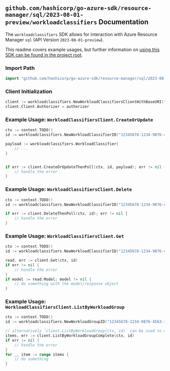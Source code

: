 
## `github.com/hashicorp/go-azure-sdk/resource-manager/sql/2023-08-01-preview/workloadclassifiers` Documentation

The `workloadclassifiers` SDK allows for interaction with Azure Resource Manager `sql` (API Version `2023-08-01-preview`).

This readme covers example usages, but further information on [using this SDK can be found in the project root](https://github.com/hashicorp/go-azure-sdk/tree/main/docs).

### Import Path

```go
import "github.com/hashicorp/go-azure-sdk/resource-manager/sql/2023-08-01-preview/workloadclassifiers"
```


### Client Initialization

```go
client := workloadclassifiers.NewWorkloadClassifiersClientWithBaseURI("https://management.azure.com")
client.Client.Authorizer = authorizer
```


### Example Usage: `WorkloadClassifiersClient.CreateOrUpdate`

```go
ctx := context.TODO()
id := workloadclassifiers.NewWorkloadClassifierID("12345678-1234-9876-4563-123456789012", "example-resource-group", "serverName", "databaseName", "workloadGroupName", "workloadClassifierName")

payload := workloadclassifiers.WorkloadClassifier{
	// ...
}


if err := client.CreateOrUpdateThenPoll(ctx, id, payload); err != nil {
	// handle the error
}
```


### Example Usage: `WorkloadClassifiersClient.Delete`

```go
ctx := context.TODO()
id := workloadclassifiers.NewWorkloadClassifierID("12345678-1234-9876-4563-123456789012", "example-resource-group", "serverName", "databaseName", "workloadGroupName", "workloadClassifierName")

if err := client.DeleteThenPoll(ctx, id); err != nil {
	// handle the error
}
```


### Example Usage: `WorkloadClassifiersClient.Get`

```go
ctx := context.TODO()
id := workloadclassifiers.NewWorkloadClassifierID("12345678-1234-9876-4563-123456789012", "example-resource-group", "serverName", "databaseName", "workloadGroupName", "workloadClassifierName")

read, err := client.Get(ctx, id)
if err != nil {
	// handle the error
}
if model := read.Model; model != nil {
	// do something with the model/response object
}
```


### Example Usage: `WorkloadClassifiersClient.ListByWorkloadGroup`

```go
ctx := context.TODO()
id := workloadclassifiers.NewWorkloadGroupID("12345678-1234-9876-4563-123456789012", "example-resource-group", "serverName", "databaseName", "workloadGroupName")

// alternatively `client.ListByWorkloadGroup(ctx, id)` can be used to do batched pagination
items, err := client.ListByWorkloadGroupComplete(ctx, id)
if err != nil {
	// handle the error
}
for _, item := range items {
	// do something
}
```
